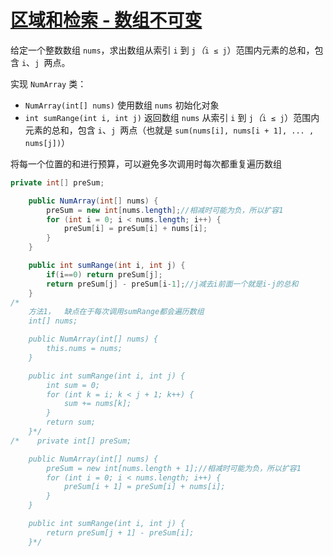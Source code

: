 # [区域和检索 - 数组不可变](https://leetcode-cn.com/problems/range-sum-query-immutable/)

给定一个整数数组  `nums`，求出数组从索引 `i` 到 `j`*（*`i ≤ j`）范围内元素的总和，包含 `i`、`j `两点。

实现 `NumArray` 类：

- `NumArray(int[] nums)` 使用数组 `nums` 初始化对象
- `int sumRange(int i, int j)` 返回数组 `nums` 从索引 `i` 到 `j`*（*`i ≤ j`）范围内元素的总和，包含 `i`、`j `两点（也就是 `sum(nums[i], nums[i + 1], ... , nums[j])`）

将每一个位置的和进行预算，可以避免多次调用时每次都重复遍历数组

```java
private int[] preSum;

    public NumArray(int[] nums) {
        preSum = new int[nums.length];//相减时可能为负，所以扩容1
        for (int i = 0; i < nums.length; i++) {
            preSum[i] = preSum[i] + nums[i];
        }
    }

    public int sumRange(int i, int j) {
        if(i==0) return preSum[j];
        return preSum[j] - preSum[i-1];//j减去i前面一个就是i-j的总和
    }
/*
    方法1，  缺点在于每次调用sumRange都会遍历数组
    int[] nums;

    public NumArray(int[] nums) {
        this.nums = nums;
    }

    public int sumRange(int i, int j) {
        int sum = 0;
        for (int k = i; k < j + 1; k++) {
            sum += nums[k];
        }
        return sum;
    }*/
/*    private int[] preSum;

    public NumArray(int[] nums) {
        preSum = new int[nums.length + 1];//相减时可能为负，所以扩容1
        for (int i = 0; i < nums.length; i++) {
            preSum[i + 1] = preSum[i] + nums[i];
        }
    }

    public int sumRange(int i, int j) {
        return preSum[j + 1] - preSum[i];
    }*/

```